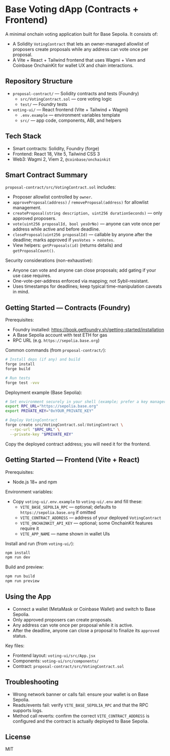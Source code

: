 # Base Voting dApp (Contracts + Frontend)

A minimal onchain voting application built for Base Sepolia. It consists of:

- A Solidity `VotingContract` that lets an owner-managed allowlist of proposers create proposals while any address can vote once per proposal.
- A Vite + React + Tailwind frontend that uses Wagmi + Viem and Coinbase OnchainKit for wallet UX and chain interactions.

## Repository Structure

- `proposal-contract/` — Solidity contracts and tests (Foundry)
  - `src/VotingContract.sol` — core voting logic
  - `test/` — Foundry tests
- `voting-ui/` — React frontend (Vite + Tailwind + Wagmi)
  - `.env.example` — environment variables template
  - `src/` — app code, components, ABI, and helpers

## Tech Stack

- Smart contracts: Solidity, Foundry (forge)
- Frontend: React 18, Vite 5, Tailwind CSS 3
- Web3: Wagmi 2, Viem 2, `@coinbase/onchainkit`

## Smart Contract Summary

`proposal-contract/src/VotingContract.sol` includes:

- Proposer allowlist controlled by `owner`.
- `approveProposal(address)` / `removeProposal(address)` for allowlist management.
- `createProposal(string description, uint256 durationSeconds)` — only approved proposers.
- `vote(uint256 proposalId, bool yesOrNo)` — anyone can vote once per address while active and before deadline.
- `closeProposal(uint256 proposalId)` — callable by anyone after the deadline; marks approved if `yesVotes > noVotes`.
- View helpers: `getProposals(id)` (returns details) and `getProposalCount()`.

Security considerations (non-exhaustive):

- Anyone can vote and anyone can close proposals; add gating if your use case requires.
- One-vote-per-address enforced via mapping; not Sybil-resistant.
- Uses timestamps for deadlines; keep typical time-manipulation caveats in mind.

## Getting Started — Contracts (Foundry)

Prerequisites:

- Foundry installed: https://book.getfoundry.sh/getting-started/installation
- A Base Sepolia account with test ETH for gas
- RPC URL (e.g. `https://sepolia.base.org`)

Common commands (from `proposal-contract/`):

```bash
# Install deps (if any) and build
forge install
forge build

# Run tests
forge test -vvv
```

Deployment example (Base Sepolia):

```bash
# Set environment securely in your shell (example; prefer a key manager or dotenv in dev only)
export RPC_URL="https://sepolia.base.org"
export PRIVATE_KEY="0xYOUR_PRIVATE_KEY"

# Deploy VotingContract
forge create src/VotingContract.sol:VotingContract \
  --rpc-url "$RPC_URL" \
  --private-key "$PRIVATE_KEY"
```

Copy the deployed contract address; you will need it for the frontend.

## Getting Started — Frontend (Vite + React)

Prerequisites:

- Node.js 18+ and npm

Environment variables:

- Copy `voting-ui/.env.example` to `voting-ui/.env` and fill these:
  - `VITE_BASE_SEPOLIA_RPC` — optional; defaults to `https://sepolia.base.org` if omitted
  - `VITE_CONTRACT_ADDRESS` — address of your deployed `VotingContract`
  - `VITE_ONCHAINKIT_API_KEY` — optional; some OnchainKit features require it
  - `VITE_APP_NAME` — name shown in wallet UIs

Install and run (from `voting-ui/`):

```bash
npm install
npm run dev
```

Build and preview:

```bash
npm run build
npm run preview
```

## Using the App

- Connect a wallet (MetaMask or Coinbase Wallet) and switch to Base Sepolia.
- Only approved proposers can create proposals.
- Any address can vote once per proposal while it is active.
- After the deadline, anyone can close a proposal to finalize its `approved` status.

Key files:

- Frontend layout: `voting-ui/src/App.jsx`
- Components: `voting-ui/src/components/`
- Contract: `proposal-contract/src/VotingContract.sol`

## Troubleshooting

- Wrong network banner or calls fail: ensure your wallet is on Base Sepolia.
- Reads/events fail: verify `VITE_BASE_SEPOLIA_RPC` and that the RPC supports logs.
- Method call reverts: confirm the correct `VITE_CONTRACT_ADDRESS` is configured and the contract is actually deployed to Base Sepolia.

## License

MIT

